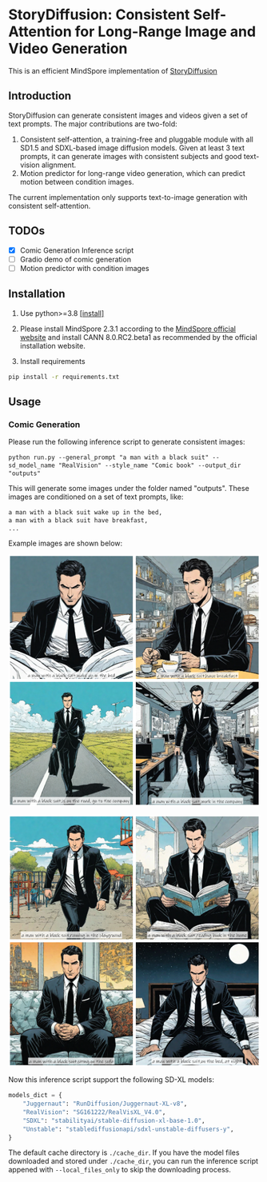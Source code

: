 # StoryDiffusion: Consistent Self-Attention for Long-Range Image and Video Generation
This is an efficient MindSpore implementation of [StoryDiffusion](https://github.com/HVision-NKU/StoryDiffusion/tree/main)

## Introduction

StoryDiffusion can generate consistent images and videos given a set of text prompts. The major contributions are two-fold:

1. Consistent self-attention, a training-free and pluggable module with all SD1.5 and SDXL-based image diffusion models. Given at least 3 text prompts, it can generate images with consistent subjects and good text-vision alignment.
2. Motion predictor for long-range video generation, which can predict motion between condition images.

The current implementation only supports text-to-image generation with consistent self-attention.

## TODOs
- [x] Comic Generation Inference script
- [ ] Gradio demo of comic generation
- [ ] Motion predictor with condition images

## Installation
1. Use python>=3.8 [[install]](https://www.python.org/downloads/)

2. Please install MindSpore 2.3.1 according to the [MindSpore official website](https://www.mindspore.cn/install/) and install CANN 8.0.RC2.beta1 as recommended by the official installation website.


3. Install requirements
```bash
pip install -r requirements.txt
```

## Usage

### Comic Generation

Please run the following inference script to generate consistent images:
```shell
python run.py --general_prompt "a man with a black suit" --sd_model_name "RealVision" --style_name "Comic book" --output_dir "outputs"
```
This will generate some images under the folder named "outputs". These images are conditioned on a set of text prompts, like:
```text
a man with a black suit wake up in the bed,
a man with a black suit have breakfast,
...
```

Example images are shown below:

<p align="center">
  <img src="https://github.com/wtomin/mindone-assets/blob/main/story_diffusion/0-Comic%20book-RealVision_update.png?raw=true" width=550 />
</p>

<p align="center">
  <img src="https://github.com/wtomin/mindone-assets/blob/main/story_diffusion/1-Comic%20book-RealVision_update.png?raw=true" width=550 />
</p>

Now this inference script support the following SD-XL models:
```python
models_dict = {
    "Juggernaut": "RunDiffusion/Juggernaut-XL-v8",
    "RealVision": "SG161222/RealVisXL_V4.0",
    "SDXL": "stabilityai/stable-diffusion-xl-base-1.0",
    "Unstable": "stablediffusionapi/sdxl-unstable-diffusers-y",
}
```
The default cache directory is `./cache_dir`. If you have the model files downloaded and stored under `./cache_dir`, you can run the inference script appened with `--local_files_only` to skip the downloading process.
